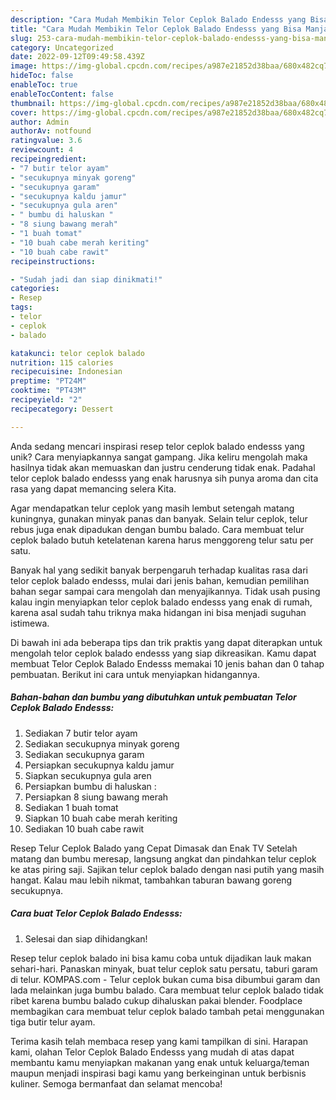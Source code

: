 ```yaml
---
description: "Cara Mudah Membikin Telor Ceplok Balado Endesss yang Bisa Manjain Lidah"
title: "Cara Mudah Membikin Telor Ceplok Balado Endesss yang Bisa Manjain Lidah"
slug: 253-cara-mudah-membikin-telor-ceplok-balado-endesss-yang-bisa-manjain-lidah
category: Uncategorized
date: 2022-09-12T09:49:58.439Z
image: https://img-global.cpcdn.com/recipes/a987e21852d38baa/680x482cq70/telor-ceplok-balado-endesss-foto-resep-utama.jpg
hideToc: false
enableToc: true
enableTocContent: false
thumbnail: https://img-global.cpcdn.com/recipes/a987e21852d38baa/680x482cq70/telor-ceplok-balado-endesss-foto-resep-utama.jpg
cover: https://img-global.cpcdn.com/recipes/a987e21852d38baa/680x482cq70/telor-ceplok-balado-endesss-foto-resep-utama.jpg
author: Admin
authorAv: notfound
ratingvalue: 3.6
reviewcount: 4
recipeingredient:
- "7 butir telor ayam"
- "secukupnya minyak goreng"
- "secukupnya garam"
- "secukupnya kaldu jamur"
- "secukupnya gula aren"
- " bumbu di haluskan "
- "8 siung bawang merah"
- "1 buah tomat"
- "10 buah cabe merah keriting"
- "10 buah cabe rawit"
recipeinstructions:

- "Sudah jadi dan siap dinikmati!"
categories:
- Resep
tags:
- telor
- ceplok
- balado

katakunci: telor ceplok balado 
nutrition: 115 calories
recipecuisine: Indonesian
preptime: "PT24M"
cooktime: "PT43M"
recipeyield: "2"
recipecategory: Dessert

---
```





Anda sedang mencari inspirasi resep telor ceplok balado endesss yang unik? Cara menyiapkannya sangat gampang. Jika keliru mengolah maka hasilnya tidak akan memuaskan dan justru cenderung tidak enak. Padahal telor ceplok balado endesss yang enak harusnya sih punya aroma dan cita rasa yang dapat memancing selera Kita.





Agar mendapatkan telur ceplok yang masih lembut setengah matang kuningnya, gunakan minyak panas dan banyak. Selain telur ceplok, telur rebus juga enak dipadukan dengan bumbu balado. Cara membuat telur ceplok balado butuh ketelatenan karena harus menggoreng telur satu per satu.

Banyak hal yang sedikit banyak berpengaruh terhadap kualitas rasa dari telor ceplok balado endesss, mulai dari jenis bahan, kemudian pemilihan bahan segar sampai cara mengolah dan menyajikannya. Tidak usah pusing kalau ingin menyiapkan telor ceplok balado endesss yang enak di rumah, karena asal sudah tahu triknya maka hidangan ini bisa menjadi suguhan istimewa.






Di bawah ini ada beberapa tips dan trik praktis yang dapat diterapkan untuk mengolah telor ceplok balado endesss yang siap dikreasikan. Kamu dapat membuat Telor Ceplok Balado Endesss memakai 10 jenis bahan dan 0 tahap pembuatan. Berikut ini cara untuk menyiapkan hidangannya.

<!--inarticleads1-->

##### Bahan-bahan dan bumbu yang dibutuhkan untuk pembuatan Telor Ceplok Balado Endesss:

1. Sediakan 7 butir telor ayam
1. Sediakan secukupnya minyak goreng
1. Sediakan secukupnya garam
1. Persiapkan secukupnya kaldu jamur
1. Siapkan secukupnya gula aren
1. Persiapkan  bumbu di haluskan :
1. Persiapkan 8 siung bawang merah
1. Sediakan 1 buah tomat
1. Siapkan 10 buah cabe merah keriting
1. Sediakan 10 buah cabe rawit


Resep Telur Ceplok Balado yang Cepat Dimasak dan Enak TV Setelah matang dan bumbu meresap, langsung angkat dan pindahkan telur ceplok ke atas piring saji. Sajikan telur ceplok balado dengan nasi putih yang masih hangat. Kalau mau lebih nikmat, tambahkan taburan bawang goreng secukupnya. 

<!--inarticleads2-->

##### Cara buat Telor Ceplok Balado Endesss:


1. Selesai dan siap dihidangkan!

Resep telur ceplok balado ini bisa kamu coba untuk dijadikan lauk makan sehari-hari. Panaskan minyak, buat telur ceplok satu persatu, taburi garam di telur. KOMPAS.com - Telur ceplok bukan cuma bisa dibumbui garam dan lada melainkan juga bumbu balado. Cara membuat telur ceplok balado tidak ribet karena bumbu balado cukup dihaluskan pakai blender. Foodplace membagikan cara membuat telur ceplok balado tambah petai menggunakan tiga butir telur ayam. 

Terima kasih telah membaca resep yang kami tampilkan di sini. Harapan kami, olahan Telor Ceplok Balado Endesss yang mudah di atas dapat membantu kamu menyiapkan makanan yang enak untuk keluarga/teman maupun menjadi inspirasi bagi kamu yang berkeinginan untuk berbisnis kuliner. Semoga bermanfaat dan selamat mencoba!
